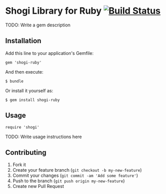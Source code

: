 # Shogi Library for Ruby [![Build Status](https://secure.travis-ci.org/myokoym/shogi-ruby.png?branch=master)](http://travis-ci.org/myokoym/shogi-ruby)

TODO: Write a gem description

## Installation

Add this line to your application's Gemfile:

    gem 'shogi-ruby'

And then execute:

    $ bundle

Or install it yourself as:

    $ gem install shogi-ruby

## Usage

    require 'shogi'

TODO: Write usage instructions here

## Contributing

1. Fork it
2. Create your feature branch (`git checkout -b my-new-feature`)
3. Commit your changes (`git commit -am 'Add some feature'`)
4. Push to the branch (`git push origin my-new-feature`)
5. Create new Pull Request
